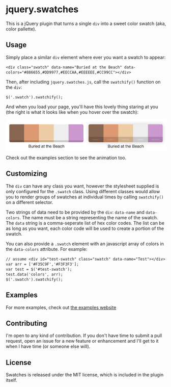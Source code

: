 # jquery.swatches

This is a jQuery plugin that turns a single `div` into a sweet color swatch (aka, color pallette).

## Usage

Simply place a similar `div` element where ever you want a swatch to appear:

    <div class="swatch" data-name="Buried at the Beach" data-colors="#886655,#DD9977,#EECCAA,#EEEEEE,#CC99CC"></div>

Then, after including `jquery.swatches.js`, call the `swatchify()` function on the `div`:

    $('.swatch').swatchify();

And when you load your page, you'll have this lovely thing staring at you (the right is what it looks like when you hover over the swatch):

<img src="img/beach.png" align="center"/>

Check out the examples section to see the animation too.

## Customizing

The `div` can have any class you want, however the stylesheet supplied is only configured for the `.swatch` class. Using different classes would allow you to render groups of swatches at individual times by calling `swatchify()` on a different selector.

Two strings of data need to be provided by the `div`: `data-name` and `data-colors`. The name must be a string representing the name of the swatch. The `data` string is a comma-seperate list of hex color codes. The list can be as long as you want, each color code will be used to create a portion of the swatch.

You can also provide a `.swatch` element with an javascript array of colors in the `data-colors` attribute. For example:

    // assume <div id="test-swatch" class="swatch" data-name="Test"></div>
    var arr = ['#F35C9F','#F3F3F3'];
    var test = $('#test-swatch');
    test.data('colors', arr);
    $('.swatch').swatchify(); 

## Examples

For more examples, check out [the examples website](http://maxmackie.github.io/jquery.swatches/)

## Contributing

I'm open to any kind of contribution. If you don't have time to submit a pull request, open an issue for a new feature or enhancement and I'll get to it when I have time (or someone else will).

## License

Swatches is released under the MIT license, which is included in the plugin itself.

